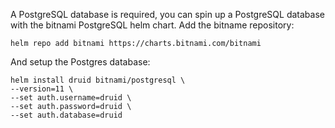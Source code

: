A PostgreSQL database is required, you can spin up a PostgreSQL database with the bitnami PostgreSQL helm chart.
Add the bitname repository:

    helm repo add bitnami https://charts.bitnami.com/bitnami

And setup the Postgres database:

    helm install druid bitnami/postgresql \
    --version=11 \
    --set auth.username=druid \
    --set auth.password=druid \
    --set auth.database=druid
